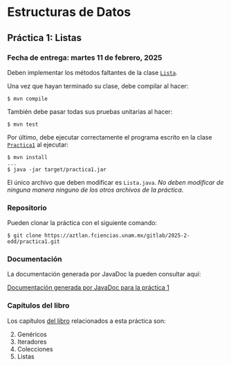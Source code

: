 Estructuras de Datos
====================

Práctica 1: Listas
------------------

### Fecha de entrega: martes 11 de febrero, 2025

Deben implementar los métodos faltantes de la clase
[`Lista`](https://aztlan.fciencias.unam.mx/gitlab/2025-2-edd/practica1/blob/main/src/main/java/mx/unam/ciencias/edd/Lista.java).

Una vez que hayan terminado su clase, debe compilar al hacer:

```
$ mvn compile
```

También debe pasar todas sus pruebas unitarias al hacer:

```
$ mvn test
```

Por último, debe ejecutar correctamente el programa escrito en la clase
[`Practica1`](https://aztlan.fciencias.unam.mx/gitlab/2025-2-edd/practica1/blob/main/src/main/java/mx/unam/ciencias/edd/Practica1.java)
al ejecutar:

```
$ mvn install
...
$ java -jar target/practica1.jar
```

El único archivo que deben modificar es `Lista.java`. *No deben modificar de
ninguna manera ninguno de los otros archivos de la práctica*.

### Repositorio

Pueden clonar la práctica con el siguiente comando:

```
$ git clone https://aztlan.fciencias.unam.mx/gitlab/2025-2-edd/practica1.git
```

### Documentación

La documentación generada por JavaDoc la pueden consultar aquí:

[Documentación generada por JavaDoc para la práctica
1](https://aztlan.fciencias.unam.mx/~canek/2025-2-edd/practica1/apidocs/index.html)

### Capítulos del libro

Los capítulos
[del libro](https://tienda.fciencias.unam.mx/es/home/437-estructuras-de-datos-con-java-moderno-9786073009157.html)
relacionados a esta práctica son:

2. Genéricos
3. Iteradores
4. Colecciones
5. Listas
